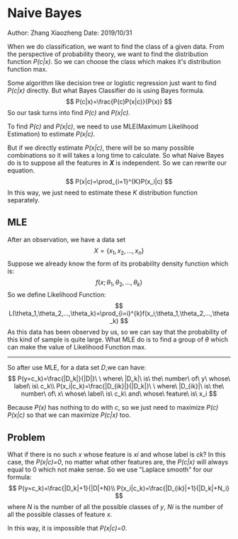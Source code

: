 # Naive Bayes

Author: Zhang Xiaozheng Date: 2019/10/31

When we do classification, we want to find the class of a given data. From the perspective of probability theory, we want to find the distribution function *P(c|x)*. So we can choose the class which makes it's distribution function max. 

Some algorithm like decision tree or logistic regression just want to find *P(c|x)* directly. But what Bayes Classifier do is using Bayes formula.
$$
P(c|x)=\frac{P(c)P(x|c)}{P(x)}
$$
So our task turns into find *P(c)* and *P(x|c)*.

To find *P(c)* and *P(x|c)*, we need to use MLE(Maximum Likelihood Estimation) to estimate *P(x|c)*. 

But if we directly estimate *P(x|c)*, there will be so many possible combinations so it will takes a long time to calculate. So what Naive Bayes do is to suppose all the features in ***X*** is independent. So we can rewrite our equation.
$$
P(x|c)=\prod_{i=1}^{K}P(x_i|c)
$$
  In this way, we just need to estimate these *K* distribution function separately.

## MLE

 After an observation, we have a data set
$$
X=\{x_1,x_2,...,x_n\}
$$
Suppose we already know the form of its probability density function which is:
$$
f(x;\theta_1,\theta_2,...,\theta_k)
$$
So we define Likelihood Function:
$$
L(\theta_1,\theta_2,...,\theta_k)=\prod_{i=i}^{k}f(x_i;\theta_1,\theta_2,...,\theta_k)
$$
As this data has been observed by us, so we can say that the probability of this kind of sample is quite large. What MLE do is to find a group of *θ* which can make the value of Likelihood Function max.

-------

So after use MLE, for a data set *D*,we can have:
$$
P(y=c_k)=\frac{|D_k|}{|D|}\ \ where\ |D_k|\ is\ the\ number\ of\ y\ whose\ label\ is\ c_k\\
P(x_i|c_k)=\frac{|D_{ik}|}{|D_k|}\ \ where\ |D_{ik}|\ is\ the\ number\ of\ x\ whose\ label\ is\ c_k\ and\ whose\ feature\ is\ x_i
$$

Because *P(x)* has nothing to do with *c*, so we just need to maximize *P(c) P(x|c)* so that we can maximize *P(c|x)* too.

## Problem

What if there is no such *x* whose feature is *xi* and whose label is *ck*? In this case, the *P(x|c)=0*, no matter what other features are, the *P(c|x)* will always equal to 0 which not make sense. So we use  "Laplace smooth" for our formula:
$$
P(y=c_k)=\frac{|D_k|+1}{|D|+N}\\
P(x_i|c_k)=\frac{|D_{ik}|+1}{|D_k|+N_i}
$$
where *N* is the number of all the possible classes of *y*, *Ni* is the number of all the possible classes of feature *x*.

In this way, it is impossible that *P(x|c)=0*.